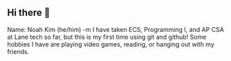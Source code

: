 ## Hi there 👋
Name: Noah Kim (he/him)
-m
I have taken ECS, Programming I, and AP CSA at Lane tech so far, but this is my first time using git and github! Some hobbies I have are playing video games, reading, or hanging out with my friends. 
<!--
**NoahK101424/NoahK101424** is a ✨ _special_ ✨ repository because its `README.md` (this file) appears on your GitHub profile.

Here are some ideas to get you started:

- 🔭 I’m currently working on ...
- 🌱 I’m currently learning ...
- 👯 I’m looking to collaborate on ...
- 🤔 I’m looking for help with ...
- 💬 Ask me about ...
- 📫 How to reach me: ...
- 😄 Pronouns: ...
- ⚡ Fun fact: ...
-->

